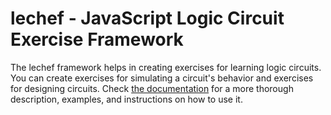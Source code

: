 # lechef - JavaScript Logic Circuit Exercise Framework

The lechef framework helps in creating exercises for learning logic circuits. You can create exercises for simulating a circuit's behavior and exercises for designing circuits. Check [the documentation](https://vkaravir.github.com/lechef/) for a more thorough description, examples, and instructions on how to use it.
